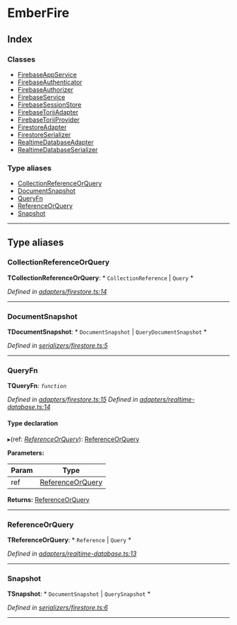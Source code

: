 
#  EmberFire

## Index

### Classes

* [FirebaseAppService](classes/firebaseappservice.md)
* [FirebaseAuthenticator](classes/firebaseauthenticator.md)
* [FirebaseAuthorizer](classes/firebaseauthorizer.md)
* [FirebaseService](classes/firebaseservice.md)
* [FirebaseSessionStore](classes/firebasesessionstore.md)
* [FirebaseToriiAdapter](classes/firebasetoriiadapter.md)
* [FirebaseToriiProvider](classes/firebasetoriiprovider.md)
* [FirestoreAdapter](classes/firestoreadapter.md)
* [FirestoreSerializer](classes/firestoreserializer.md)
* [RealtimeDatabaseAdapter](classes/realtimedatabaseadapter.md)
* [RealtimeDatabaseSerializer](classes/realtimedatabaseserializer.md)

### Type aliases

* [CollectionReferenceOrQuery](#collectionreferenceorquery)
* [DocumentSnapshot](#documentsnapshot)
* [QueryFn](#queryfn)
* [ReferenceOrQuery](#referenceorquery)
* [Snapshot](#snapshot)

---

## Type aliases

<a id="collectionreferenceorquery"></a>

###  CollectionReferenceOrQuery

**ΤCollectionReferenceOrQuery**: * `CollectionReference` &#124; `Query`
*

*Defined in [adapters/firestore.ts:14](https://github.com/firebase/emberfire/blob/v3/addon/adapters/firestore.ts#L14)*

___
<a id="documentsnapshot"></a>

###  DocumentSnapshot

**ΤDocumentSnapshot**: * `DocumentSnapshot` &#124; `QueryDocumentSnapshot`
*

*Defined in [serializers/firestore.ts:5](https://github.com/firebase/emberfire/blob/v3/addon/serializers/firestore.ts#L5)*

___
<a id="queryfn"></a>

###  QueryFn

**ΤQueryFn**: *`function`*

*Defined in [adapters/firestore.ts:15](https://github.com/firebase/emberfire/blob/v3/addon/adapters/firestore.ts#L15)*
*Defined in [adapters/realtime-database.ts:14](https://github.com/firebase/emberfire/blob/v3/addon/adapters/realtime-database.ts#L14)*

#### Type declaration
▸(ref: *[ReferenceOrQuery](#referenceorquery)*): [ReferenceOrQuery](#referenceorquery)

**Parameters:**

| Param | Type |
| ------ | ------ |
| ref | [ReferenceOrQuery](#referenceorquery) |

**Returns:** [ReferenceOrQuery](#referenceorquery)

___
<a id="referenceorquery"></a>

###  ReferenceOrQuery

**ΤReferenceOrQuery**: * `Reference` &#124; `Query`
*

*Defined in [adapters/realtime-database.ts:13](https://github.com/firebase/emberfire/blob/v3/addon/adapters/realtime-database.ts#L13)*

___
<a id="snapshot"></a>

###  Snapshot

**ΤSnapshot**: * `DocumentSnapshot` &#124; `QuerySnapshot`
*

*Defined in [serializers/firestore.ts:6](https://github.com/firebase/emberfire/blob/v3/addon/serializers/firestore.ts#L6)*

___


